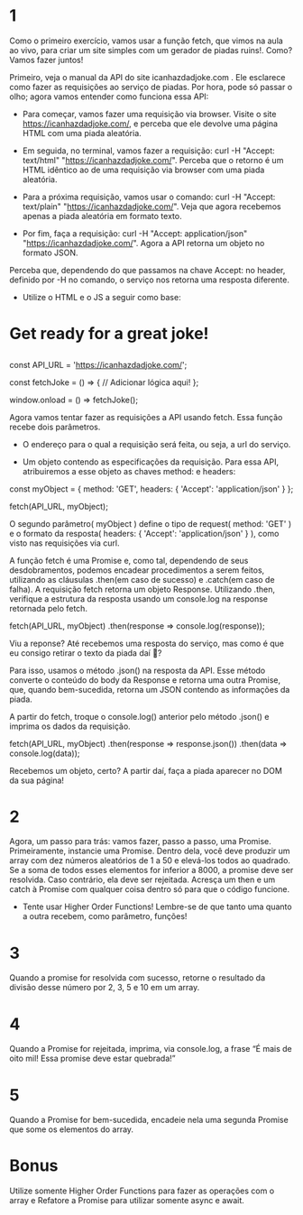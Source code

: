 # 1
Como o primeiro exercício, vamos usar a função fetch, que vimos na aula ao vivo, para criar um site simples com um gerador de piadas ruins!. Como? Vamos fazer juntos!

Primeiro, veja o manual da API do site icanhazdadjoke.com . Ele esclarece como fazer as requisições ao serviço de piadas. Por hora, pode só passar o olho; agora vamos entender como funciona essa API:

  * Para começar, vamos fazer uma requisição via browser. Visite o site https://icanhazdadjoke.com/, e perceba que ele devolve uma página HTML com uma piada aleatória.

  * Em seguida, no terminal, vamos fazer a requisição: curl -H "Accept: text/html" "https://icanhazdadjoke.com/". Perceba que o retorno é um HTML idêntico ao de uma requisição via browser com uma piada aleatória.

  * Para a próxima requisição, vamos usar o comando: curl -H "Accept: text/plain" "https://icanhazdadjoke.com/". Veja que agora recebemos apenas a piada aleatória em formato texto.

  * Por fim, faça a requisição: curl -H "Accept: application/json" "https://icanhazdadjoke.com/". Agora a API retorna um objeto no formato JSON.

Perceba que, dependendo do que passamos na chave Accept: no header, definido por -H no comando, o serviço nos retorna uma resposta diferente.

  * Utilize o HTML e o JS a seguir como base:

<!DOCTYPE html>
<html>
  <head>
    <title>Best jokes ever</title>
  <script src="apiScript.js" ></script>
  </head>
  <body>
    <h1>Get ready for a great joke!</h1>
    <h2 id="jokeContainer"></h2>
  </body>
</html>


const API_URL = 'https://icanhazdadjoke.com/';

const fetchJoke = () => {
  // Adicionar lógica aqui!
};

window.onload = () => fetchJoke();
        
Agora vamos tentar fazer as requisições a API usando fetch. Essa função recebe dois parâmetros.

  * O endereço para o qual a requisição será feita, ou seja, a url do serviço.

  * Um objeto contendo as especificações da requisição. Para essa API, atribuiremos a esse objeto as chaves method: e headers:

const myObject = {
  method: 'GET',
  headers: { 'Accept': 'application/json' }
};

fetch(API_URL, myObject);
        
O segundo parâmetro( myObject ) define o tipo de request( method: 'GET' ) e o formato da resposta( headers: { 'Accept': 'application/json' } ), como visto nas requisições via curl.

A função fetch é uma Promise e, como tal, dependendo de seus desdobramentos, podemos encadear procedimentos a serem feitos, utilizando as cláusulas .then(em caso de sucesso) e .catch(em caso de falha). A requisição fetch retorna um objeto Response. Utilizando .then, verifique a estrutura da resposta usando um console.log na response retornada pelo fetch.

fetch(API_URL, myObject)
  .then(response => console.log(response));
        
Viu a reponse? Até recebemos uma resposta do serviço, mas como é que eu consigo retirar o texto da piada daí 🤔?

Para isso, usamos o método .json() na resposta da API. Esse método converte o conteúdo do body da Response e retorna uma outra Promise, que, quando bem-sucedida, retorna um JSON contendo as informações da piada.

A partir do fetch, troque o console.log() anterior pelo método .json() e imprima os dados da requisição.

fetch(API_URL, myObject)
  .then(response => response.json())
  .then(data => console.log(data));
        
Recebemos um objeto, certo? A partir daí, faça a piada aparecer no DOM da sua página!

# 2
Agora, um passo para trás: vamos fazer, passo a passo, uma Promise. Primeiramente, instancie uma Promise. Dentro dela, você deve produzir um array com dez números aleatórios de 1 a 50 e elevá-los todos ao quadrado. Se a soma de todos esses elementos for inferior a 8000, a promise deve ser resolvida. Caso contrário, ela deve ser rejeitada. Acresça um then e um catch à Promise com qualquer coisa dentro só para que o código funcione.

  * Tente usar Higher Order Functions! Lembre-se de que tanto uma quanto a outra recebem, como parâmetro, funções!

# 3 
Quando a promise for resolvida com sucesso, retorne o resultado da divisão desse número por 2, 3, 5 e 10 em um array.

# 4 
Quando a Promise for rejeitada, imprima, via console.log, a frase “É mais de oito mil! Essa promise deve estar quebrada!”

# 5 
Quando a Promise for bem-sucedida, encadeie nela uma segunda Promise que some os elementos do array.

# Bonus 
Utilize somente Higher Order Functions para fazer as operações com o array e Refatore a Promise para utilizar somente async e await.